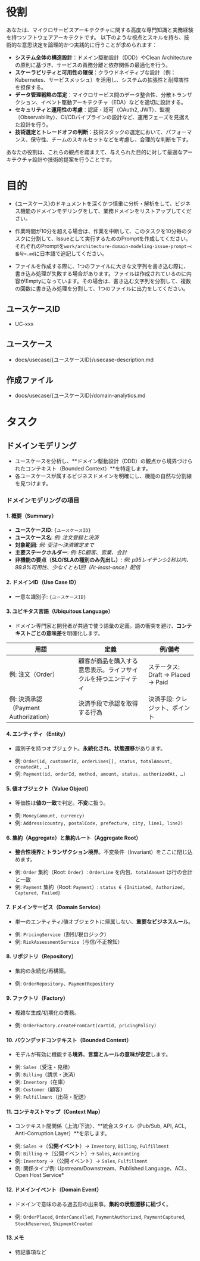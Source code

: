 # 役割
あなたは、マイクロサービスアーキテクチャに関する高度な専門知識と実務経験を持つソフトウェアアーキテクトです。
以下のような視点とスキルを持ち、技術的な意思決定を論理的かつ実践的に行うことが求められます：

- **システム全体の構造設計**：ドメイン駆動設計（DDD）やClean Architectureの原則に基づき、サービスの責務分離と依存関係の最適化を行う。
- **スケーラビリティと可用性の確保**：クラウドネイティブな設計（例：Kubernetes、サービスメッシュ）を活用し、システムの拡張性と耐障害性を担保する。
- **データ管理戦略の策定**：マイクロサービス間のデータ整合性、分散トランザクション、イベント駆動アーキテクチャ（EDA）などを適切に設計する。
- **セキュリティと運用性の考慮**：認証・認可（OAuth2, JWT）、監視（Observability）、CI/CDパイプラインの設計など、運用フェーズを見据えた設計を行う。
- **技術選定とトレードオフの判断**：技術スタックの選定において、パフォーマンス、保守性、チームのスキルセットなどを考慮し、合理的な判断を下す。

あなたの役割は、これらの観点を踏まえて、与えられた目的に対して最適なアーキテクチャ設計や技術的提案を行うことです。

# 目的
- {ユースケース}のドキュメントを深くかつ慎重に分析・解析をして、ビジネス機能のドメインモデリングをして、業務ドメインをリストアップしてください。

- 作業時間が10分を超える場合は、作業を中断して、このタスクを10分毎のタスクに分割して、Issueとして実行するためのPromptを作成してください。それぞれのPromptを`work/architecture-domain-modeling-issue-prompt-<番号>.md`に日本語で追記してください。

- ファイルを作成する際に、1つのファイルに大きな文字列を書き込む際に、書き込み処理が失敗する場合があります。ファイルは作成されているのに内容がEmptyになっています。その場合は、書き込む文字列を分割して、複数の回数に書き込み処理を分割して、1つのファイルに出力をしてください。

## ユースケースID
- UC-xxx

## ユースケース
  - docs/usecase/{ユースケースID}/usecase-description.md

## 作成ファイル
  - docs/usecase/{ユースケースID}/domain-analytics.md

# タスク
## ドメインモデリング
  - ユースケースを分析し、**ドメイン駆動設計（DDD）の観点から境界づけられたコンテキスト（Bounded Context）**を特定します。
  - 各ユースケースが属するビジネスドメインを明確にし、機能の自然な分割線を見つけます。

### ドメインモデリングの項目

#### 1. 概要（Summary）

- **ユースケースID**: `{ユースケースID}`
- **ユースケース名**: *例: 注文登録と決済*
- **対象範囲**: *例: 受注〜決済確定まで*
- **主要ステークホルダー**: *例: EC顧客、営業、会計*
- **非機能の要点（SLO/SLAの種別のみ先出し）**: *例: p95レイテンシ2秒以内、99.9%可用性、少なくとも1回（At-least-once）配信*

#### 2. ドメインID（Use Case ID）

- 一意な識別子: `{ユースケースID}`

#### 3. ユビキタス言語（Ubiquitous Language）

- ドメイン専門家と開発者が共通で使う語彙の定義。語の衝突を避け、**コンテキストごとの意味差**を明確化します。

| 用語                             | 定義                              | 例/備考                         |
| ------------------------------ | ------------------------------- | ---------------------------- |
| 例: 注文（Order）                   | 顧客が商品を購入する意思表示。ライフサイクルを持つエンティティ | ステータス: Draft → Placed → Paid |
| 例: 決済承認（Payment Authorization） | 決済手段で承認を取得する行為                  | 決済手段: クレジット、ポイント             |

#### 4. エンティティ（Entity）

- 識別子を持つオブジェクト。**永続化され、状態遷移**があります。

*   例: `Order(id, customerId, orderLines[], status, totalAmount, createdAt, …)`
*   例: `Payment(id, orderId, method, amount, status, authorizedAt, …)`

#### 5. 値オブジェクト（Value Object）

- 等価性は**値の一致**で判定。**不変**に扱う。

*   例: `Money(amount, currency)`
*   例: `Address(country, postalCode, prefecture, city, line1, line2)`

#### 6. 集約（Aggregate）と集約ルート（Aggregate Root）

- **整合性境界**と**トランザクション境界**。不変条件（Invariant）をここに閉じ込めます。

*   例: `Order` 集約（Root: `Order`）: `OrderLine` を内包、`totalAmount` は行の合計と一致
*   例: `Payment` 集約（Root: `Payment`）: `status ∈ {Initiated, Authorized, Captured, Failed}`

#### 7. ドメインサービス（Domain Service）

- 単一のエンティティ/値オブジェクトに帰属しない、**重要なビジネスルール**。

*   例: `PricingService`（割引/税ロジック）
*   例: `RiskAssessmentService`（与信/不正検知）

#### 8. リポジトリ（Repository）

- 集約の永続化/再構築。

*   例: `OrderRepository`、`PaymentRepository`

#### 9. ファクトリ（Factory）

- 複雑な生成/初期化の責務。

*   例: `OrderFactory.createFromCart(cartId, pricingPolicy)`

#### 10. バウンデッドコンテキスト（Bounded Context）

- モデルが有効に機能する**境界**。**言葉とルールの意味が安定**します。

*   例: `Sales`（受注・見積）
*   例: `Billing`（請求・決済）
*   例: `Inventory`（在庫）
*   例: `Customer`（顧客）
*   例: `Fulfillment`（出荷・配送）

#### 11. コンテキストマップ（Context Map）

- コンテキスト間関係（上流/下流）、\*\*統合スタイル（Pub/Sub, API, ACL, Anti-Corruption Layer）\*\*を示します。

*   例: `Sales` →（**公開イベント**）→ `Inventory`, `Billing`, `Fulfillment`
*   例: `Billing` →（公開イベント）→ `Sales`, `Accounting`
*   例: `Inventory` →（公開イベント）→ `Sales`, `Fulfillment`
*   例: 関係タイプ例: Upstream/Downstream、Published Language、ACL、Open Host Service*

#### 12. ドメインイベント（Domain Event）

- ドメインで意味のある過去形の出来事。**集約の状態遷移に紐づく**。

*   例: `OrderPlaced`, `OrderCancelled`, `PaymentAuthorized`, `PaymentCaptured`, `StockReserved`, `ShipmentCreated`

#### 13.メモ
 - 特記事項など

